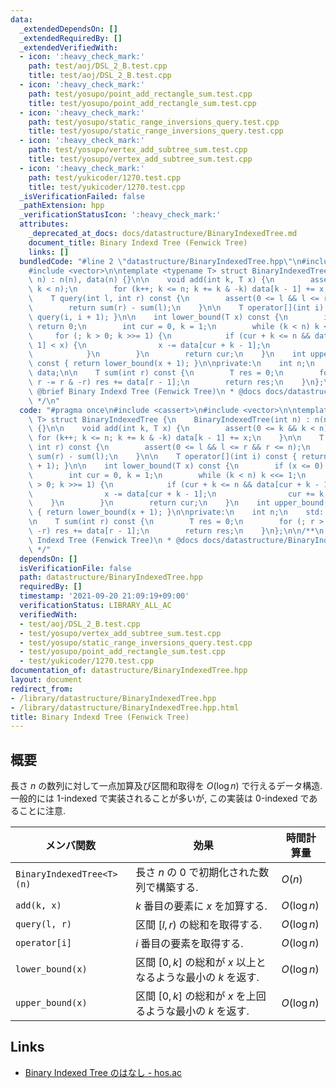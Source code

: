 ```yaml
---
data:
  _extendedDependsOn: []
  _extendedRequiredBy: []
  _extendedVerifiedWith:
  - icon: ':heavy_check_mark:'
    path: test/aoj/DSL_2_B.test.cpp
    title: test/aoj/DSL_2_B.test.cpp
  - icon: ':heavy_check_mark:'
    path: test/yosupo/point_add_rectangle_sum.test.cpp
    title: test/yosupo/point_add_rectangle_sum.test.cpp
  - icon: ':heavy_check_mark:'
    path: test/yosupo/static_range_inversions_query.test.cpp
    title: test/yosupo/static_range_inversions_query.test.cpp
  - icon: ':heavy_check_mark:'
    path: test/yosupo/vertex_add_subtree_sum.test.cpp
    title: test/yosupo/vertex_add_subtree_sum.test.cpp
  - icon: ':heavy_check_mark:'
    path: test/yukicoder/1270.test.cpp
    title: test/yukicoder/1270.test.cpp
  _isVerificationFailed: false
  _pathExtension: hpp
  _verificationStatusIcon: ':heavy_check_mark:'
  attributes:
    _deprecated_at_docs: docs/datastructure/BinaryIndexedTree.md
    document_title: Binary Indexd Tree (Fenwick Tree)
    links: []
  bundledCode: "#line 2 \"datastructure/BinaryIndexedTree.hpp\"\n#include <cassert>\n\
    #include <vector>\n\ntemplate <typename T> struct BinaryIndexedTree {\n    BinaryIndexedTree(int\
    \ n) : n(n), data(n) {}\n\n    void add(int k, T x) {\n        assert(0 <= k &&\
    \ k < n);\n        for (k++; k <= n; k += k & -k) data[k - 1] += x;\n    }\n\n\
    \    T query(int l, int r) const {\n        assert(0 <= l && l <= r && r <= n);\n\
    \        return sum(r) - sum(l);\n    }\n\n    T operator[](int i) const { return\
    \ query(i, i + 1); }\n\n    int lower_bound(T x) const {\n        if (x <= 0)\
    \ return 0;\n        int cur = 0, k = 1;\n        while (k < n) k <<= 1;\n   \
    \     for (; k > 0; k >>= 1) {\n            if (cur + k <= n && data[cur + k -\
    \ 1] < x) {\n                x -= data[cur + k - 1];\n                cur += k;\n\
    \            }\n        }\n        return cur;\n    }\n    int upper_bound(T x)\
    \ const { return lower_bound(x + 1); }\n\nprivate:\n    int n;\n    std::vector<T>\
    \ data;\n\n    T sum(int r) const {\n        T res = 0;\n        for (; r > 0;\
    \ r -= r & -r) res += data[r - 1];\n        return res;\n    }\n};\n\n/**\n *\
    \ @brief Binary Indexd Tree (Fenwick Tree)\n * @docs docs/datastructure/BinaryIndexedTree.md\n\
    \ */\n"
  code: "#pragma once\n#include <cassert>\n#include <vector>\n\ntemplate <typename\
    \ T> struct BinaryIndexedTree {\n    BinaryIndexedTree(int n) : n(n), data(n)\
    \ {}\n\n    void add(int k, T x) {\n        assert(0 <= k && k < n);\n       \
    \ for (k++; k <= n; k += k & -k) data[k - 1] += x;\n    }\n\n    T query(int l,\
    \ int r) const {\n        assert(0 <= l && l <= r && r <= n);\n        return\
    \ sum(r) - sum(l);\n    }\n\n    T operator[](int i) const { return query(i, i\
    \ + 1); }\n\n    int lower_bound(T x) const {\n        if (x <= 0) return 0;\n\
    \        int cur = 0, k = 1;\n        while (k < n) k <<= 1;\n        for (; k\
    \ > 0; k >>= 1) {\n            if (cur + k <= n && data[cur + k - 1] < x) {\n\
    \                x -= data[cur + k - 1];\n                cur += k;\n        \
    \    }\n        }\n        return cur;\n    }\n    int upper_bound(T x) const\
    \ { return lower_bound(x + 1); }\n\nprivate:\n    int n;\n    std::vector<T> data;\n\
    \n    T sum(int r) const {\n        T res = 0;\n        for (; r > 0; r -= r &\
    \ -r) res += data[r - 1];\n        return res;\n    }\n};\n\n/**\n * @brief Binary\
    \ Indexd Tree (Fenwick Tree)\n * @docs docs/datastructure/BinaryIndexedTree.md\n\
    \ */"
  dependsOn: []
  isVerificationFile: false
  path: datastructure/BinaryIndexedTree.hpp
  requiredBy: []
  timestamp: '2021-09-20 21:09:19+09:00'
  verificationStatus: LIBRARY_ALL_AC
  verifiedWith:
  - test/aoj/DSL_2_B.test.cpp
  - test/yosupo/vertex_add_subtree_sum.test.cpp
  - test/yosupo/static_range_inversions_query.test.cpp
  - test/yosupo/point_add_rectangle_sum.test.cpp
  - test/yukicoder/1270.test.cpp
documentation_of: datastructure/BinaryIndexedTree.hpp
layout: document
redirect_from:
- /library/datastructure/BinaryIndexedTree.hpp
- /library/datastructure/BinaryIndexedTree.hpp.html
title: Binary Indexd Tree (Fenwick Tree)
---
```

## 概要
長さ $n$ の数列に対して一点加算及び区間和取得を $O(\log n)$ で行えるデータ構造. 一般的には 1-indexed で実装されることが多いが, この実装は 0-indexed であることに注意.

| メンバ関数                | 効果                                                          | 時間計算量  |
| ------------------------- | ------------------------------------------------------------- | ----------- |
| `BinaryIndexedTree<T>(n)` | 長さ $n$ の 0 で初期化された数列で構築する.                   | $O(n)$      |
| `add(k, x)`               | $k$ 番目の要素に $x$ を加算する.                              | $O(\log n)$ |
| `query(l, r)`             | 区間 $[l, r)$ の総和を取得する.                               | $O(\log n)$ |
| `operator[i]`             | $i$ 番目の要素を取得する.                                     | $O(\log n)$ |
| `lower_bound(x)`          | 区間 $[0, k]$ の総和が $x$ 以上となるような最小の $k$ を返す. | $O(\log n)$ |
| `upper_bound(x)`          | 区間 $[0, k]$ の総和が $x$ を上回るような最小の $k$ を返す.   | $O(\log n)$ |

## Links
- [Binary Indexed Tree のはなし - hos.ac](http://hos.ac/slides/20140319_bit.pdf)
